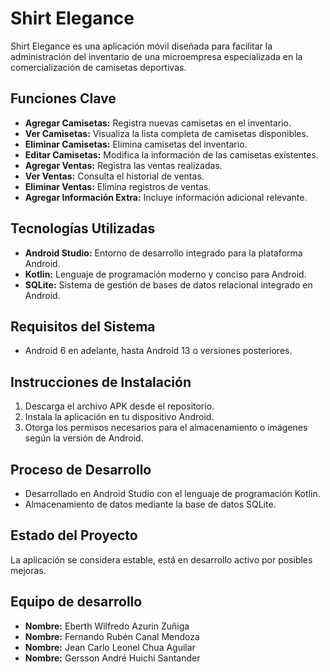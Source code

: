 # Shirt Elegance

Shirt Elegance es una aplicación móvil diseñada para facilitar la administración del inventario de una microempresa especializada en la comercialización de camisetas deportivas.

## Funciones Clave

- **Agregar Camisetas:** Registra nuevas camisetas en el inventario.
- **Ver Camisetas:** Visualiza la lista completa de camisetas disponibles.
- **Eliminar Camisetas:** Elimina camisetas del inventario.
- **Editar Camisetas:** Modifica la información de las camisetas existentes.
- **Agregar Ventas:** Registra las ventas realizadas.
- **Ver Ventas:** Consulta el historial de ventas.
- **Eliminar Ventas:** Elimina registros de ventas.
- **Agregar Información Extra:** Incluye información adicional relevante.

## Tecnologías Utilizadas

- **Android Studio:** Entorno de desarrollo integrado para la plataforma Android.
- **Kotlin:** Lenguaje de programación moderno y conciso para Android.
- **SQLite:** Sistema de gestión de bases de datos relacional integrado en Android.

## Requisitos del Sistema

- Android 6 en adelante, hasta Android 13 o versiones posteriores.

## Instrucciones de Instalación

1. Descarga el archivo APK desde el repositorio.
2. Instala la aplicación en tu dispositivo Android.
3. Otorga los permisos necesarios para el almacenamiento o imágenes según la versión de Android.

## Proceso de Desarrollo

- Desarrollado en Android Studio con el lenguaje de programación Kotlin.
- Almacenamiento de datos mediante la base de datos SQLite.

## Estado del Proyecto

La aplicación se considera estable, está en desarrollo activo por posibles mejoras.

## Equipo de desarrollo

- **Nombre:** Eberth Wilfredo Azurin Zuñiga
- **Nombre:** Fernando Rubén Canal Mendoza
- **Nombre:** Jean Carlo Leonel Chua Aguilar
- **Nombre:** Gersson André Huichi Santander  

